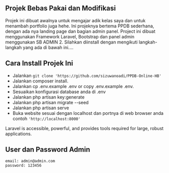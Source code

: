 ## Projek Bebas Pakai dan Modifikasi

Projek ini dibuat awalnya untuk mengajar adik kelas saya dan untuk menambah portfolio juga hehe. Ini projeknya bertema PPDB sederhana, dengan ada nya landing page dan bagian admin panel. Project ini dibuat menggunakan Framework Laravel, Bootstrap dan panel admin menggunakan SB ADMIN 2. Silahkan diinstall dengan mengikuti langkah-langkah yang ada di bawah ini....

## Cara Install Projek Ini
- Jalankan `git clone 'https://github.com/sizuwanoadi/PPDB-Online-HB'`
- Jalankan composer install.
- Jalankan cp .env.example .env or copy .env.example .env.
- Sesuaikan konfigurasi database anda di .env
- Jalankan php artisan key:generate
- Jalankan php artisan migrate --seed
- Jalankan php artisan serve
- Buka website sesuai dengan localhost dan portnya di web browser anda contoh `'http://localhost:8000'`

Laravel is accessible, powerful, and provides tools required for large, robust applications.

## User dan Password Admin

```
email: admin@admin.com
password: 123456
```
